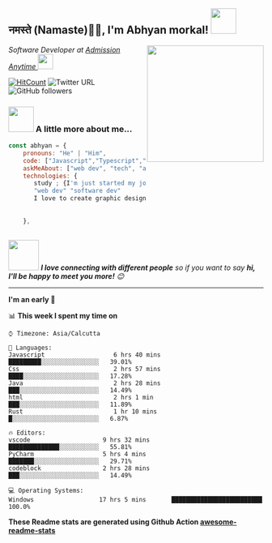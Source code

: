 


<h2>नमस्ते (Namaste)🙏🏻, I'm Abhyan morkal! <img src="https://media.giphy.com/media/12oufCB0MyZ1Go/giphy.gif" width="50"></h2>
<img align='right' src="https://media.giphy.com/media/M9gbBd9nbDrOTu1Mqx/giphy.gif" width="230">
<p><em>Software Developer at <a href="https://counselling.admissionanytime.com/">Admission Anytime </a><img src="https://media.giphy.com/media/WUlplcMpOCEmTGBtBW/giphy.gif" width="30"> 
</em></p>

[![HitCount](http://hits.dwyl.com/abhyanmorkal/abhyanmorkal.svg)]([http://hits.dwyl.com/abhyanmorkal/abhyanmorkal](https://abhyan.pixentstudio.in/))
![Twitter URL](https://img.shields.io/twitter/url?style=social&url=https%3A%2F%2Ftwitter.com%2FMorkalAbhyan)
![GitHub followers](https://img.shields.io/github/followers/abhyanmorkal?style=social)


### <img src="https://media.giphy.com/media/VgCDAzcKvsR6OM0uWg/giphy.gif" width="50"> A little more about me...  

```javascript
const abhyan = {
    pronouns: "He" | "Him",
    code: ["Javascript","Typescript","Html","Css"],
    askMeAbout: ["web dev", "tech", "app dev", "photography"],
    technologies: {
       study ; {I'm just started my journey in fild of
       "web dev" "software dev"
       I love to create graphic design "ui", "ux"},
              
       
    },
   
```

<img src="https://media.giphy.com/media/LnQjpWaON8nhr21vNW/giphy.gif" width="60"> <em><b>I love connecting with different people</b> so if you want to say <b>hi, I'll be happy to meet you more!</b> 😊</em>

---
<!--START_SECTION:waka-->
**I'm an early 🐤** 


📊 **This week I spent my time on** 

```text
⌚︎ Timezone: Asia/Calcutta

💬 Languages: 
Javascript                   6 hrs 40 mins       █████████░░░░░░░░░░░░░░░░   39.01% 
Css                          2 hrs 57 mins       ████░░░░░░░░░░░░░░░░░░░░░   17.28% 
Java                         2 hrs 28 mins       ███░░░░░░░░░░░░░░░░░░░░░░   14.49% 
html                         2 hrs 1 min         ███░░░░░░░░░░░░░░░░░░░░░░   11.89% 
Rust                         1 hr 10 mins        █░░░░░░░░░░░░░░░░░░░░░░░░   6.87%

🔥 Editors: 
vscode                    9 hrs 32 mins       ██████████████░░░░░░░░░░░   55.81% 
PyCharm                   5 hrs 4 mins        ███████░░░░░░░░░░░░░░░░░░   29.71% 
codeblock                 2 hrs 28 mins       ███░░░░░░░░░░░░░░░░░░░░░░   14.49%

💻 Operating Systems: 
Windows                  17 hrs 5 mins       █████████████████████████   100.0%

```
<!--END_SECTION:waka-->

**These Readme stats are generated using Github Action [awesome-readme-stats](https://github.com/abhyanmorkal/waka-readme-stats)**
